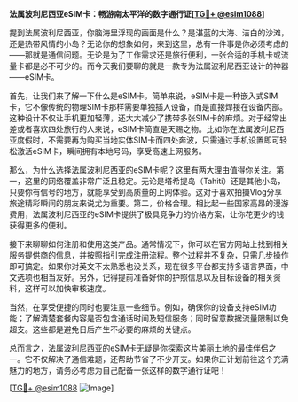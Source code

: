 **法属波利尼西亚eSIM卡：畅游南太平洋的数字通行证[[TG💪+ @esim1088](https://t.me/s/esim1088)]**

提到法属波利尼西亚，你脑海里浮现的画面是什么？是湛蓝的大海、洁白的沙滩，还是热带风情的小岛？无论你的想象如何，来到这里，总有一件事是你必须考虑的——那就是通信问题。无论是为了工作需求还是旅行便利，一张合适的手机卡或流量卡都是必不可少的。而今天我们要聊的就是一款专为法属波利尼西亚设计的神器——eSIM卡。

首先，让我们来了解一下什么是eSIM卡。简单来说，eSIM卡是一种嵌入式SIM卡，它不像传统的物理SIM卡那样需要单独插入设备，而是直接焊接在设备内部。这种设计不仅让手机更加轻薄，还大大减少了携带多张SIM卡的麻烦。对于经常出差或者喜欢四处旅行的人来说，eSIM卡简直是天赐之物。比如你在法属波利尼西亚度假时，不需要再为购买当地实体SIM卡而四处奔波，只需通过手机设置即可轻松激活eSIM卡，瞬间拥有本地号码，享受高速上网服务。

那么，为什么选择法属波利尼西亚的eSIM卡呢？这里有两大理由值得你关注。第一，这里的网络覆盖非常广泛且稳定。无论是塔希提岛（Tahiti）还是其他小岛，只要你有信号的地方，就能享受到高质量的上网体验。这对于喜欢拍摄Vlog分享旅途精彩瞬间的朋友来说尤为重要。第二，价格合理。相比起一些国家高昂的漫游费用，法属波利尼西亚的eSIM卡提供了极具竞争力的价格方案，让你花更少的钱获得更多的便利。

接下来聊聊如何注册和使用这类产品。通常情况下，你可以在官方网站上找到相关服务提供商的信息，并按照指引完成注册流程。整个过程并不复杂，只需几步操作即可搞定。如果你对英文不太熟悉也没关系，现在很多平台都支持多语言界面，中文选项也相当友好。另外，记得提前准备好你的护照信息以及目标设备的相关资料，这样可以加快审核速度。

当然，在享受便捷的同时也要注意一些细节。例如，确保你的设备支持eSIM功能；了解清楚套餐内容是否包含通话时间及短信服务；同时留意数据流量限制以免超支。这些都是避免日后产生不必要的麻烦的关键点。

总而言之，法属波利尼西亚的eSIM卡无疑是你探索这片美丽土地的最佳伴侣之一。它不仅解决了通信难题，还帮助节省了不少开支。如果你正计划前往这个充满魅力的地方，请务必考虑为自己配备一张这样的数字通行证吧！

[[TG💪+ @esim1088](https://t.me/s/esim1088) ![Image](https://i.postimg.cc/4NQfJmqS/Snipaste-2025-05-13-00-14-12.png)]